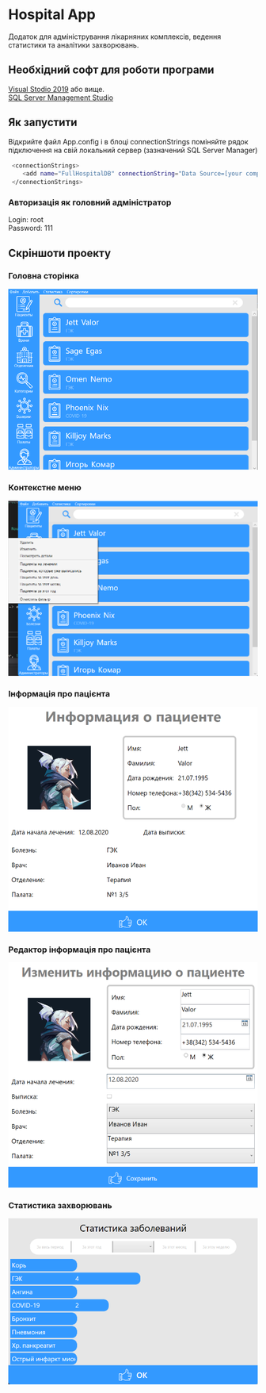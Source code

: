 ﻿# Hospital App

Додаток для адміністрування лікарняних комплексів, ведення статистики та аналітики захворювань.

## Необхідний софт для роботи програми

[Visual Stodio 2019](https://visualstudio.microsoft.com/ru/vs/) або вище.  
[SQL Server Management Studio](https://docs.microsoft.com/en-us/sql/ssms/download-sql-server-management-studio-ssms?view=sql-server-ver16)

## Як запустити
Відкрийте файл Аpp.config і в блоці connectionStrings поміняйте рядок підключення на свій локальний сервер (зазначений SQL Server Manager)
```bash
 <connectionStrings>
    <add name="FullHospitalDB" connectionString="Data Source=[your computer]\SQLEXPRESS;Integrated Security=true;Initial Catalog=FullHospitalDB" providerName="System.Data.SqlClient"/>
 </connectionStrings>
```
### Авторизація як головний адміністратор
Login: root \
Password: 111 

## Скріншоти проекту
### Головна сторінка
![Головна сторінка](./img/Presentation/mainWin.png) 
### Контекстне меню
![Контекстне меню](./img/Presentation/subMenu.png) 
### Інформація про пацієнта
![Інформація про пацієнта](./img/Presentation/patientInfo.png) 
### Редактор інформація про пацієнта
![Редактор інформація про пацієнта](./img/Presentation/patientInfoEditor.png) 
### Статистика захворювань
![Статистика захворювань](./img/Presentation/statistics.png)
